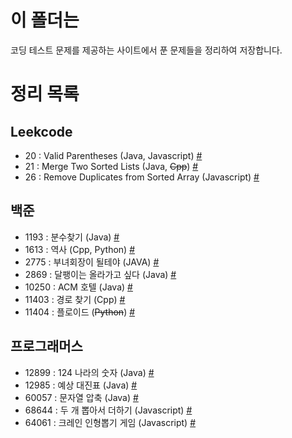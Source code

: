 # 이 폴더는
코딩 테스트 문제를 제공하는 사이트에서 푼 문제들을 정리하여 저장합니다.

# 정리 목록
## Leekcode
 - 20 : Valid Parentheses (Java, Javascript) [#](./LeetCode/LC20.md)
 - 21 : Merge Two Sorted Lists (Java, ~~Cpp~~) [#](./LeetCode/LC21.md)
 - 26 : Remove Duplicates from Sorted Array (Javascript) [#](./LeetCode/LC26.md)
## 백준
 - 1193 : 분수찾기 (Java) [#](./백준/BJ1193.md)
 - 1613 : 역사 (Cpp, Python) [#](./백준/2020-10-15-exam-BJ1613.md)
 - 2775 : 부녀회장이 될테야 (JAVA) [#](./백준/BJ2775.md)
 - 2869 : 달팽이는 올라가고 싶다 (Java) [#](./백준/BJ2869.md)
 - 10250 : ACM 호텔 (Java) [#](./백준/BJ10250.md)
 - 11403 : 경로 찾기 (Cpp) [#](./백준/2020-10-10-exam-BJ11403.md)
 - 11404 : 플로이드 (~~Python~~) [#](./백준/2020-10-15-exam-BJ11404.md)

## 프로그래머스
 - 12899 : 124 나라의 숫자 (Java) [#](./프로그래머스/PG12899.md)
 - 12985 : 예상 대진표 (Java) [#](./프로그래머스/PG12985.md)
 - 60057 : 문자열 압축 (Java) [#](./프로그래머스/PG60057.md)
 - 68644 : 두 개 뽑아서 더하기 (Javascript) [#](./프로그래머스/PG68644.md)
 - 64061 : 크레인 인형뽑기 게임 (Javascript) [#](./프로그래머스/PG64061.md) 
